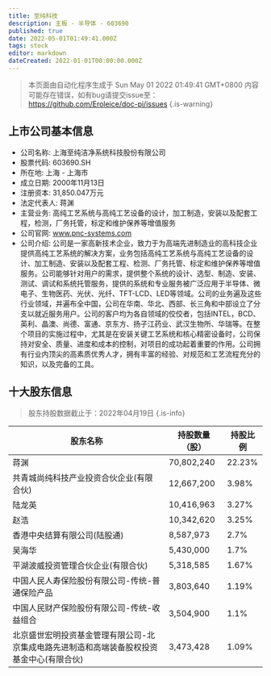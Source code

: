 ```yaml
---
title: 至纯科技
description: 主板 - 半导体 - 603690
published: true
date: 2022-05-01T01:49:41.000Z
tags: stock
editor: markdown
dateCreated: 2022-01-01T00:00:00.000Z
---
```


> 本页面由自动化程序生成于 Sun May 01 2022 01:49:41 GMT+0800
> 内容可能存在错误，如有bug请提交issue至：https://github.com/Eroleice/doc-pi/issues
{.is-warning}

## 上市公司基本信息
- 公司名称: 上海至纯洁净系统科技股份有限公司
- 股票代码: 603690.SH
- 所在地: 上海 - 上海市
- 成立日期: 2000年11月13日
- 注册资本: 31,850.047万元
- 法定代表人: 蒋渊
- 主营业务: 高纯工艺系统与高纯工艺设备的设计，加工制造，安装以及配套工程，检测，厂务托管，标定和维护保养等增值服务
- 公司官网: www.pnc-systems.com
- 公司介绍: 公司是一家高新技术企业，致力于为高端先进制造业的高科技企业提供高纯工艺系统的解决方案，业务包括高纯工艺系统与高纯工艺设备的设计、加工制造、安装以及配套工程、检测、厂务托管、标定和维护保养等增值服务。公司能够针对用户的需求，提供整个系统的设计、选型、制造、安装、测试、调试和系统托管服务，提供的系统和专业服务被广泛应用于半导体、微电子、生物医药、光伏、光纤、TFT-LCD、LED等领域。公司的业务遍及这些行业领域，并遍布全中国，公司在华南、华北、西部、长三角和中部设立了分支以就近服务用户。公司的客户均为各自领域的佼佼者，包括INTEL，BCD、英利、晶澳、尚德、富通、京东方、扬子江药业、武汉生物所、华瑞等。在整个项目的实施过程中，尤其是在安装关键工艺系统和核心精密设备时，公司保持对安全、质量、进度和成本的控制，对项目的成功起着重要的作用。公司拥有行业内顶尖的高素质优秀人才，拥有丰富的经验、对规范和工艺流程充分的知识，以及完备的工具。


## 十大股东信息
> 股东持股数据截止于：2022年04月19日
{.is-info}

| 股东名称 | 持股数量（股） | 持股比例 |
| --- | --- | --- |
| 蒋渊 | 70,802,240 | 22.23% |
| 共青城尚纯科技产业投资合伙企业(有限合伙) | 12,667,200 | 3.98% |
| 陆龙英 | 10,416,963 | 3.27% |
| 赵浩 | 10,342,620 | 3.25% |
| 香港中央结算有限公司(陆股通) | 8,587,973 | 2.7% |
| 吴海华 | 5,430,000 | 1.7% |
| 平湖波威投资管理合伙企业(有限合伙) | 5,318,585 | 1.67% |
| 中国人民人寿保险股份有限公司-传统-普通保险产品 | 3,803,640 | 1.19% |
| 中国人民财产保险股份有限公司-传统-收益组合 | 3,504,900 | 1.1% |
| 北京盛世宏明投资基金管理有限公司-北京集成电路先进制造和高端装备股权投资基金中心(有限合伙) | 3,473,428 | 1.09% |





